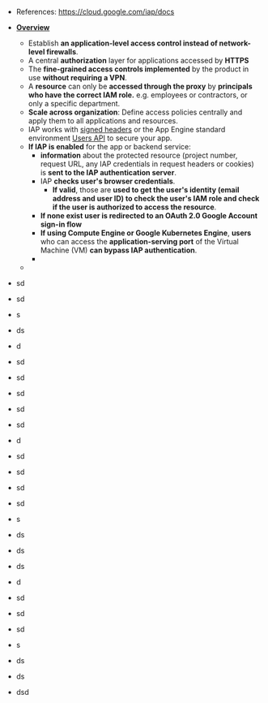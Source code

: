 - References: https://cloud.google.com/iap/docs 

- **[Overview](https://cloud.google.com/iap/docs/concepts-overview)**
  - Establish **an application-level access control instead of network-level firewalls**.
  - A central **authorization** layer for applications accessed by **HTTPS**
  - The **fine-grained access controls implemented** by the product in use **without requiring a VPN**. 
  - A **resource** can only be **accessed through the proxy** by **principals who have the correct IAM role.** e.g. employees or contractors, or only a specific department.
  - **Scale across organization**: Define access policies centrally and apply them to all applications and resources.
  - IAP works with [signed headers](https://cloud.google.com/iap/docs/signed-headers-howto) or the App Engine standard environment [Users API](https://cloud.google.com/appengine/docs/standard/services/users?tab=python) to secure your app. 
  - **If IAP is enabled** for the app or backend service:
    - **information** about the protected resource (project number, request URL, any IAP credentials in request headers or cookies) is **sent to the IAP authentication server**.
    - IAP **checks user's browser credentials**.
      - **If valid**, those are **used to get the user's identity (email address and user ID) to check the user's IAM role and check if the user is authorized to access the resource**. 
    - **If none exist user is redirected to an OAuth 2.0 Google Account sign-in flow**
    - **If using Compute Engine or Google Kubernetes Engine**, **users** who can access the **application-serving port** of the Virtual Machine (VM) **can bypass IAP authentication**. 
    - 
  -      
- sd
- sd
- s
- ds
- d
- sd
- sd
- sd
- sd
- sd
- d
- sd
- sd
- sd
- sd
- s
- ds
- ds
- ds
- d
- sd
- sd
- sd
- s
- ds
- ds
- dsd 
